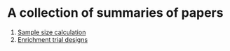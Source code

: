 # A collection of summaries of papers

1. [Sample size calculation](https://hinamanh.github.io/paper_read/docs/sample-size-calculation.html)
2. [Enrichment trial designs](https://hinamanh.github.io/paper_read/docs/enrichment-design.html)
